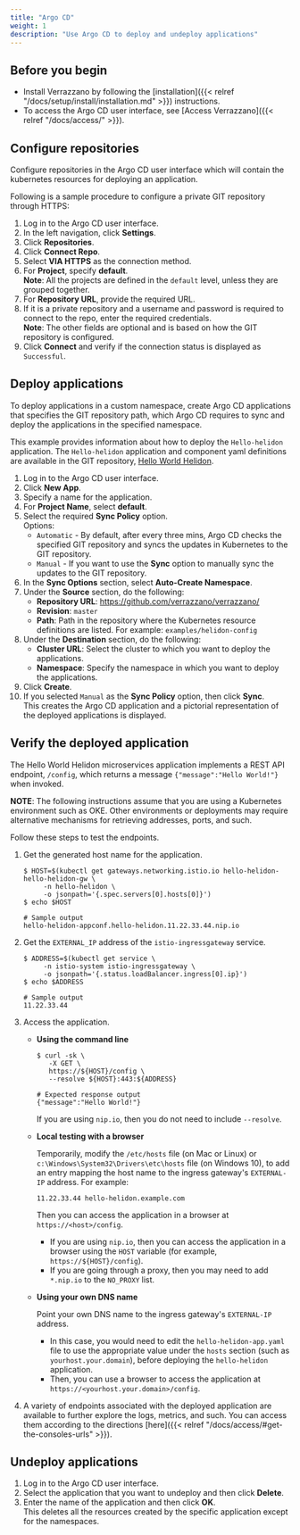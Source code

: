 ```yaml
---
title: "Argo CD"
weight: 1
description: "Use Argo CD to deploy and undeploy applications"
---
```


## Before you begin

- Install Verrazzano by following the [installation]({{< relref "/docs/setup/install/installation.md" >}}) instructions.
- To access the Argo CD user interface, see [Access Verrazzano]({{< relref "/docs/access/" >}}).

## Configure repositories

Configure repositories in the Argo CD user interface which will contain the kubernetes resources for deploying an application.

Following is a sample procedure to configure a private GIT repository through HTTPS:
1. Log in to the Argo CD user interface.
2. In the left navigation, click **Settings**.
3. Click **Repositories**.
3. Click **Connect Repo**.
4. Select **VIA HTTPS** as the connection method.
5. For **Project**, specify **default**.
<br>**Note**: All the projects are defined in the `default` level, unless they are grouped together.
6. For **Repository URL**, provide the required URL.
7. If it is a private repository and a username and password is required to connect to the repo, enter the required credentials.
<br>**Note**: The other fields are optional and is based on how the GIT repository is configured.
9. Click **Connect** and verify if the connection status is displayed as `Successful`.

## Deploy applications

To deploy applications in a custom namespace, create Argo CD applications that specifies the GIT repository path, which Argo CD requires to sync and deploy the applications in the specified namespace.

This example provides information about how to deploy the `Hello-helidon` application. The `Hello-helidon` application and component yaml definitions are available in the GIT repository, [Hello World Helidon](https://github.com/verrazzano/verrazzano/tree/master/examples/helidon-config).

1. Log in to the Argo CD user interface.
2. Click **New App**.
3. Specify a name for the application.
4. For **Project Name**, select **default**.
5. Select the required **Sync Policy** option.
<br>Options:
   - `Automatic` - By default, after every three mins, Argo CD checks the specified GIT repository and syncs the updates in Kubernetes to the GIT repository.
   - `Manual` - If you want to use the **Sync** option to manually sync the updates to the GIT repository.
6. In the **Sync Options** section, select **Auto-Create Namespace**.
7. Under the **Source** section, do the following:
    - **Repository URL**: https://github.com/verrazzano/verrazzano/
    - **Revision**: `master`
    - **Path**: Path in the repository where the Kubernetes resource definitions are listed. For example: `examples/helidon-config`
7. Under the **Destination** section, do the following:
    - **Cluster URL**: Select the cluster to which you want to deploy the applications.
    - **Namespace**: Specify the namespace in which you want to deploy the applications.
9. Click **Create**.
10. If you selected `Manual` as the **Sync Policy** option, then click **Sync**.
<br> This creates the Argo CD application and a pictorial representation of the deployed applications is displayed.

## Verify the deployed application

The Hello World Helidon microservices application implements a REST API endpoint, `/config`, which returns a message `{"message":"Hello World!"}` when invoked.

**NOTE**:  The following instructions assume that you are using a Kubernetes environment such as OKE. Other environments or deployments may require alternative mechanisms for retrieving addresses, ports, and such.

Follow these steps to test the endpoints.

1. Get the generated host name for the application.

   ```
   $ HOST=$(kubectl get gateways.networking.istio.io hello-helidon-hello-helidon-gw \
        -n hello-helidon \
        -o jsonpath='{.spec.servers[0].hosts[0]}')
   $ echo $HOST

   # Sample output
   hello-helidon-appconf.hello-helidon.11.22.33.44.nip.io
   ```

1. Get the `EXTERNAL_IP` address of the `istio-ingressgateway` service.
   ```
   $ ADDRESS=$(kubectl get service \
        -n istio-system istio-ingressgateway \
        -o jsonpath='{.status.loadBalancer.ingress[0].ip}')
   $ echo $ADDRESS

   # Sample output
   11.22.33.44
   ```   

1. Access the application.

   * **Using the command line**
     ```
     $ curl -sk \
        -X GET \
        https://${HOST}/config \
        --resolve ${HOST}:443:${ADDRESS}

     # Expected response output
     {"message":"Hello World!"}
     ```
     If you are using `nip.io`, then you do not need to include `--resolve`.
   * **Local testing with a browser**

     Temporarily, modify the `/etc/hosts` file (on Mac or Linux)
     or `c:\Windows\System32\Drivers\etc\hosts` file (on Windows 10),
     to add an entry mapping the host name to the ingress gateway's `EXTERNAL-IP` address.
     For example:
     ```
     11.22.33.44 hello-helidon.example.com
     ```
     Then you can access the application in a browser at `https://<host>/config`.

     - If you are using `nip.io`, then you can access the application in a browser using the `HOST` variable (for example, `https://${HOST}/config`).  
     - If you are going through a proxy, then you may need to add `*.nip.io` to the `NO_PROXY` list.

   * **Using your own DNS name**

     Point your own DNS name to the ingress gateway's `EXTERNAL-IP` address.
     * In this case, you would need to edit the `hello-helidon-app.yaml` file
       to use the appropriate value under the `hosts` section (such as `yourhost.your.domain`),
       before deploying the `hello-helidon` application.
     * Then, you can use a browser to access the application at `https://<yourhost.your.domain>/config`.     

1. A variety of endpoints associated with the deployed application are available to further explore the logs, metrics, and such.
You can access them according to the directions [here]({{< relref "/docs/access/#get-the-consoles-urls" >}}).  

## Undeploy applications

1. Log in to the Argo CD user interface.
2. Select the application that you want to undeploy and then click **Delete**.
3. Enter the name of the application and then click **OK**.
<br>This deletes all the resources created by the specific application except for the namespaces.
